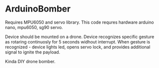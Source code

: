 # ArduinoBomber

Requires MPU6050 and servo library.
This code requres hardware arduino nano, mpu6050, sg90 servo.

Device should be mounted on a drone. Device recognizes specific gesture as rotaring continuosly for 5 seconds widhout interrupt.
When gesture is recognized - device lights led, opens servo lock, and provides additional signal to ignite the payload.

Kinda DIY drone bomber.
